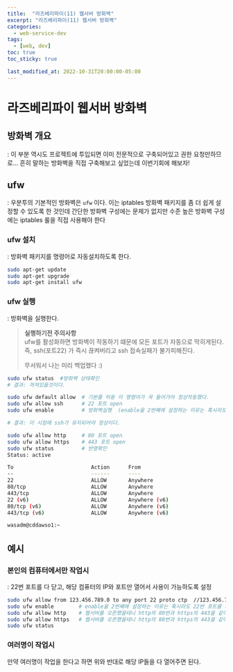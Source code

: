 ```yaml
---
title:  "라즈베리파이(11) 웹서버 방화벽"
excerpt: "라즈베리파이(11) 웹서버 방화벽"
categories:
  - web-service-dev
tags:
  - [web, dev]
toc: true
toc_sticky: true

last_modified_at: 2022-10-31T20:00:00-05:00
---
```


# 라즈베리파이 웹서버 방화벽
## 방화벽 개요
  : 이 부분 역시도 프로젝트에 투입되면 이미 전문적으로 구축되어있고 권한 요청만하므로... 흔히 말하는 방화벽을 직접 구축해보고 싶었는데 이번기회에 해보자!


## ufw
  : 우분투의 기본적인 방화벽은 `ufw` 이다. 이는 iptables 방화벽 패키지를 좀 더 쉽게 설정할 수 있도록 한 것인데 간단한 방화벽 구성에는 문제가 없지만 수준 높은 방화벽 구성에는 iptables 룰을 직접 사용해야 한다

### ufw 설치    
  : 방화벽 패키지를 명령어로 자동설치하도록 한다.

```bash
sudo apt-get update
sudo apt-get upgrade
sudo apt-get install ufw

```

### ufw 실행
  : 방화벽을 실행한다.

  > **실행하기전 주의사항**  
  > ufw를 활성화하면 방화벽이 작동하기 떄문에 모든 포트가 자동으로 막히게된다.
  > 즉, ssh(포트22) 가 즉시 끊켜버리고 ssh 접속실패가 불가피해진다.  
  >   
  > 무서워서 나는 미리 백업했다 :)

```bash
sudo ufw status  #방화벽 상태확인 
# 결과: 꺼져있을것이다.

sudo ufw default allow  # 기본룰 허용 이 명령어가 꼭 들어가야 정상작동했다.
sudo ufw allow ssh      # 22 포트 open
sudo ufw enable         # 방화벽실행  (enable을 2번째에 설정하는 이유는 혹시라도 22번 포트를 개방하지 않은상태면 SSH연결이 끊어지기 때문이다)

# 결과: 이 시점에 ssh가 유지되어야 정상이다.

sudo ufw allow http     # 80 포트 open
sudo ufw allow https    # 443 포트 open
sudo ufw status         # 반영확인
Status: active

To                         Action      From
--                         ------      ----
22                         ALLOW       Anywhere
80/tcp                     ALLOW       Anywhere
443/tcp                    ALLOW       Anywhere
22 (v6)                    ALLOW       Anywhere (v6)
80/tcp (v6)                ALLOW       Anywhere (v6)
443/tcp (v6)               ALLOW       Anywhere (v6)

wasadm@cddawso1:~

```

## 예시
### 본인의 컴퓨터에서만 작업시
: 22번 포트를 다 닫고, 해당 컴퓨터의 IP와 포트만 열어서 사용이 가능하도록 설정

```bash
sudo ufw allow from 123.456.789.0 to any port 22 proto ctp  //123.456.789.0 아이피에서만 22번 포트 접속이 가능하다
sudo ufw enable        # enable을 2번째에 설정하는 이유는 혹시라도 22번 포트를 개방하지 않은상태면 SSH연결이 끊어지기 때문이다
sudo ufw allow http    # 웹서버를 오픈했을테니 http의 80번과 https의 443을 같이 열어주도록 하자.
sudo ufw allow https   # 웹서버를 오픈했을테니 http의 80번과 https의 443을 같이 열어주도록 하자.
sudo ufw status

```

### 여러명이 작업시
만약 여러명이 작업을 한다고 하면 위와 반대로 해당 IP들을 다 열어주면 된다.
